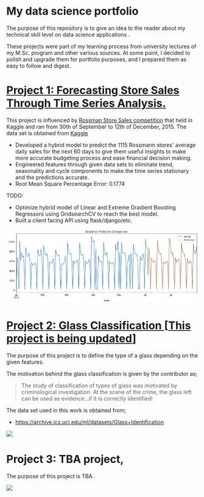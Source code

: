 # My data science portfolio
The purpose of this repository is to give an idea to the reader about my technical skill level on data science applications .

These projects were part of my learning process from university lectures of my M.Sc. program and other various sources. At some point, I decided to polish and upgrade them for portfolio purposes, and I prepared them as easy to follow and digest.

# [Project 1: Forecasting Store Sales Through Time Series Analysis.](https://github.com/ildeniz/ML-2022-003-Forecasting_Store_Sales_Through_Time_Series_Analysis) 
This project is influenced by [Rossman Store Sales competition](https://www.kaggle.com/competitions/rossmann-store-sales) that held in Kaggle and ran from 30th of September to 12th of December, 2015.
The data set is obtained from [Kaggle](https://www.kaggle.com/competitions/rossmann-store-sales/data)

* Developed a hybrid model to predict the 1115 Rossmann stores' average daily sales for the next 60 days to give them useful insights to make more accurate budgeting process and ease financial decision making.
* Engineered features through given data sets to eliminate trend, seasonality and cycle components to make the time series stationary and the predictions accurate.
* Root Mean Square Percentage Error: 0.1774

TODO:
  * Optimize hybrid model of Linear and Extreme Gradient Boosting Regressors using GridsearchCV to reach the best model.
  * Built a client facing API using flask/django/etc.



![](/Images/Actual_vs_Prediction_comparison.png )

# [Project 2: Glass Classification [**This project is being updated**]](https://github.com/ildeniz/ML-2022-001-Glass_classification) 

The purpose of this project is to define the type of a glass depending on the given features. 

The motivation behind the glass classification is given by the contributor as;
>The study of classification of types of glass was motivated by
criminological investigation. At the scene of the crime, the glass left
can be used as evidence…if it is correctly identified!

The data set used in this work is obtained from;
- https://archive.ics.uci.edu/ml/datasets/Glass+Identification

![](/images/image.png)


# Project 3: TBA project,  
The purpose of this project is TBA.

![](/images/image.png)
